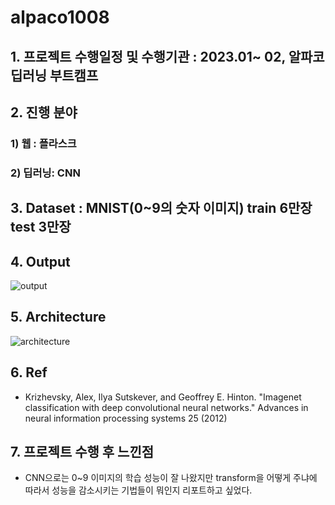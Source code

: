 # alpaco1008
 
## 1. 프로젝트 수행일정 및 수행기관 : 2023.01~ 02, 알파코 딥러닝 부트캠프


## 2. 진행 분야

 ### 1) 웹 : 플라스크
 
 ### 2) 딥러닝: CNN

 
## 3. Dataset : MNIST(0~9의 숫자 이미지) train 6만장 test 3만장


## 4. Output
![output](https://github.com/user-attachments/assets/d4bc35ad-c2a3-4dc2-9e76-a47c6222bf42)


## 5. Architecture
![architecture](https://github.com/user-attachments/assets/9ba920fe-f1b2-48fc-8a5f-8edb876fdc7b)


## 6. Ref
- Krizhevsky, Alex, Ilya Sutskever, and Geoffrey E. Hinton. "Imagenet classification with deep convolutional neural networks." Advances in neural information processing systems 25 (2012)


## 7. 프로젝트 수행 후 느낀점
- CNN으로는 0~9 이미지의 학습 성능이 잘 나왔지만 transform을 어떻게 주냐에 따라서 성능을 감소시키는 기법들이 뭐인지 리포트하고 싶었다.

